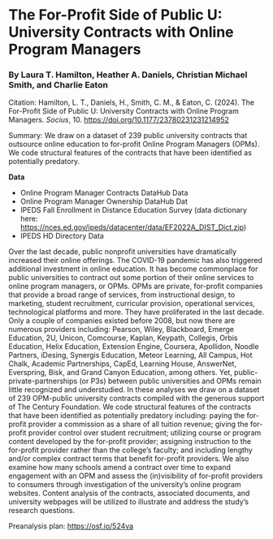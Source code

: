 # The For-Profit Side of Public U: University Contracts with Online Program Managers

### By Laura T. Hamilton, Heather A. Daniels, Christian Michael Smith, and Charlie Eaton

Citation: Hamilton, L. T., Daniels, H., Smith, C. M., & Eaton, C. (2024). The For-Profit Side of Public U: University Contracts with Online Program Managers. *Socius*, 10. https://doi.org/10.1177/23780231231214952

Summary: We draw on a dataset of 239 public university contracts that outsource online education to for-profit Online Program Managers (OPMs). We code structural features of the contracts that have been identified as potentially predatory.

**Data**
  - Online Program Manager Contracts DataHub Data
  - Online Program Manager Ownership DataHub Dat
  - IPEDS Fall Enrollment in Distance Education Survey (data dictionary here: https://nces.ed.gov/ipeds/datacenter/data/EF2022A_DIST_Dict.zip)
  - IPEDS HD Directory Data

Over the last decade, public nonprofit universities have dramatically increased their online offerings. The COVID-19 pandemic has also triggered additional investment in online education. It has become commonplace for public universities to contract out some portion of their online services to online program managers, or OPMs. OPMs are private, for-profit companies that provide a broad range of services, from instructional design, to marketing, student recruitment, curricular provision, operational services, technological platforms and more. They have proliferated in the last decade. Only a couple of companies existed before 2008, but now there are numerous providers including: Pearson, Wiley, Blackboard, Emerge Education, 2U, Unicon, Comcourse, Kaplan, Keypath, Collegis, Orbis Education, Helix Education, Extension Engine, Coursera, Apollidon, Noodle Partners, iDesing, Synergis Education, Meteor Learning, All Campus, Hot Chalk, Academic Partnerships, CapEd, Learning House, AnswerNet, Everspring, Bisk, and Grand Canyon Education, among others. Yet, public-private-partnerships (or P3s) between public universities and OPMs remain little recognized and understudied. In these analyses we draw on a dataset of 239 OPM-public university contracts compiled with the generous support of The Century Foundation. We code structural features of the contracts that have been identified as potentially predatory including: paying the for-profit provider a commission as a share of all tuition revenue; giving the for-profit provider control over student recruitment; utilizing course or program content developed by the for-profit provider; assigning instruction to the for-profit provider rather than the college’s faculty; and including lengthy and/or complex contract terms that benefit for-profit providers. We also examine how many schools amend a contract over time to expand engagement with an OPM and assess the (in)visibility of for-profit providers to consumers through investigation of the university’s online program websites. Content analysis of the contracts, associated documents, and university webpages will be utilized to illustrate and address the study’s research questions.

Preanalysis plan: https://osf.io/524va
